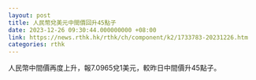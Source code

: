 ```yaml
---
layout: post
title: 人民幣兌美元中間價回升45點子
date: 2023-12-26 09:30:44.000000000 +08:00
link: https://news.rthk.hk/rthk/ch/component/k2/1733783-20231226.htm
categories: rthk
---
```


人民幣中間價再度上升，報7.0965兌1美元，較昨日中間價升45點子。
